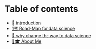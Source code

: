 # Table of contents

* [👋 introduction](README.md)
* [🗺 Road-Map for data science](road-map-for-data-science.md)
* [🧐 why  change the way to data science](why-change-the-way-to-data-science.md)
* [👨🎓 About Me](about-me.md)
